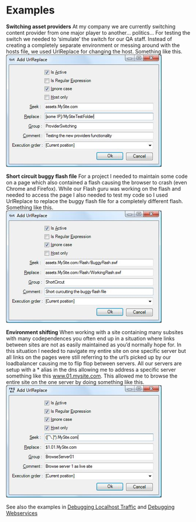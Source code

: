 # Examples

**Switching asset providers**
At my company we are currently switching content provider from one 
major player to another… politics… For testing the switch we needed to 
‘simulate’ the switch for our QA staff. Instead of creating a completely 
separate environment or messing around with the hosts file, we used 
UrlReplace for changing the host. Something like this.
![Switching asset provider](Examples_AssetProvider.jpg)

**Short circuit buggy flash file**
For a project I needed to maintain some code on a page which also 
contained a flash causing the browser to crash (even Chrome and Firefox). 
While our Flash guru was working on the flash and needed to access 
the page I also needed to test my code so I used UrlReplace to replace 
the buggy flash file for a completely different flash. Something like this.
![Full url replace](Examples_ShortCircuit.jpg)

**Environment shifting**
When working with a site containing many subsites with many codependences 
you often end up in a situation where links between sites are not as easily 
maintained as you’d normally hope for. In this situation I needed to navigate 
my entire site on one specific server but all links on the pages were still 
referring to the url’s picked up by our loadbalancer causing me to flip flop 
between servers. All our servers are setup with a * alias in the dns allowing 
me to address a specific server something like this www.01.mysite.com. 
This allowed me to browse the entire site on the one server by doing 
something like this. 
![Short curcuit the load balancer](Examples_ShortCircuitLoadBalancer.jpg)

See also the examples in [Debugging Localhost Traffic](DebuggingLocalhostTraffic.md) and [Debugging Webservices](webservices.md)